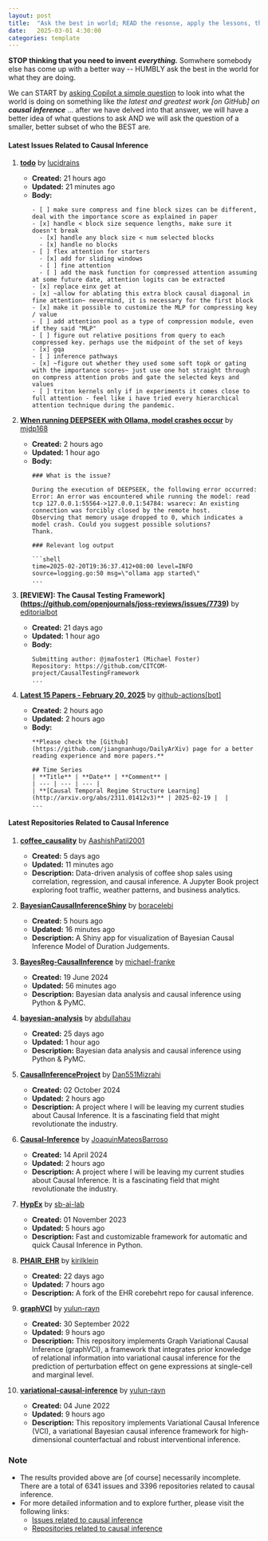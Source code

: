 ```yaml
---
layout: post
title:  "Ask the best in world; READ the resonse, apply the lessons, then refine the question"
date:   2025-03-01 4:30:00
categories: template
---
```



**STOP thinking that you need to invent** ***everything.*** Somwhere somebody else has come up with a better way -- HUMBLY ask the best in the world for what they are doing.

We can START by [asking Copilot a simple question](https://github.com/copilot/c/2d964445-ed50-4967-90f6-97b4458cde33) to look into what the world is doing on something like *the latest and greatest work [on GitHub] on* ***causal inference*** ... after we have delved into that answer, we will have a better idea of what questions to ask AND we will ask the question of a smaller, better subset of who the BEST are.

#### Latest Issues Related to Causal Inference

1. **[todo](https://github.com/lucidrains/native-sparse-attention-pytorch/issues/1)** by [lucidrains](https://github.com/lucidrains)
   - **Created:** 21 hours ago
   - **Updated:** 21 minutes ago
   - **Body:** 
     ```
     - [ ] make sure compress and fine block sizes can be different, deal with the importance score as explained in paper
     - [x] handle < block size sequence lengths, make sure it doesn't break
       - [x] handle any block size < num selected blocks
       - [x] handle no blocks
     - [ ] flex attention for starters
       - [x] add for sliding windows
       - [ ] fine attention
       - [ ] add the mask function for compressed attention assuming at some future date, attention logits can be extracted
     - [x] replace einx get at
     - [x] ~allow for ablating this extra block causal diagonal in fine attention~ nevermind, it is necessary for the first block
     - [x] make it possible to customize the MLP for compressing key / value
     - [ ] add attention pool as a type of compression module, even if they said "MLP"
     - [ ] figure out relative positions from query to each compressed key. perhaps use the midpoint of the set of keys
     - [x] gqa
     - [ ] inference pathways
     - [x] ~figure out whether they used some soft topk or gating with the importance scores~ just use one hot straight through on compress attention probs and gate the selected keys and values
     - [ ] triton kernels only if in experiments it comes close to full attention - feel like i have tried every hierarchical attention technique during the pandemic.
     ```

2. **[When running DEEPSEEK with Ollama, model crashes occur](https://github.com/ollama/ollama/issues/9248)** by [mjdp168](https://github.com/mjdp168)
   - **Created:** 2 hours ago
   - **Updated:** 1 hour ago
   - **Body:**
     ```
     ### What is the issue?

     During the execution of DEEPSEEK, the following error occurred:
     Error: An error was encountered while running the model: read tcp 127.0.0.1:55564->127.0.0.1:54784: wsarecv: An existing connection was forcibly closed by the remote host.
     Observing that memory usage dropped to 0, which indicates a model crash. Could you suggest possible solutions?
     Thank.

     ### Relevant log output

     ```shell
     time=2025-02-20T19:36:37.412+08:00 level=INFO source=logging.go:50 msg=\"ollama app started\"
     ...
     ```

3. **[REVIEW]: The Causal Testing Framework](https://github.com/openjournals/joss-reviews/issues/7739)** by [editorialbot](https://github.com/editorialbot)
   - **Created:** 21 days ago
   - **Updated:** 1 hour ago
   - **Body:**
     ```
     Submitting author: @jmafoster1 (Michael Foster)
     Repository: https://github.com/CITCOM-project/CausalTestingFramework
     ...
     ```

4. **[Latest 15 Papers - February 20, 2025](https://github.com/jiangnanhugo/DailyArXiv/issues/27)** by [github-actions[bot]](https://github.com/apps/github-actions)
   - **Created:** 2 hours ago
   - **Updated:** 2 hours ago
   - **Body:**
     ```
     **Please check the [Github](https://github.com/jiangnanhugo/DailyArXiv) page for a better reading experience and more papers.**

     ## Time Series
     | **Title** | **Date** | **Comment** |
     | --- | --- | --- |
     | **[Causal Temporal Regime Structure Learning](http://arxiv.org/abs/2311.01412v3)** | 2025-02-19 |  |
     ...
     ```

#### Latest Repositories Related to Causal Inference

1. **[coffee_causality](https://github.com/AashishPatil2001/coffee_causality)** by [AashishPatil2001](https://github.com/AashishPatil2001)
   - **Created:** 5 days ago
   - **Updated:** 11 minutes ago
   - **Description:** Data-driven analysis of coffee shop sales using correlation, regression, and causal inference. A Jupyter Book project exploring foot traffic, weather patterns, and business analytics.

2. **[BayesianCausalInferenceShiny](https://github.com/boracelebi/BayesianCausalInferenceShiny)** by [boracelebi](https://github.com/boracelebi)
   - **Created:** 5 hours ago
   - **Updated:** 16 minutes ago
   - **Description:** A Shiny app for visualization of Bayesian Causal Inference Model of Duration Judgements.

3. **[BayesReg-CausalInference](https://github.com/michael-franke/BayesReg-CausalInference)** by [michael-franke](https://github.com/michael-franke)
   - **Created:** 19 June 2024
   - **Updated:** 56 minutes ago
   - **Description:** Bayesian data analysis and causal inference using Python & PyMC.

4. **[bayesian-analysis](https://github.com/abdullahau/bayesian-analysis)** by [abdullahau](https://github.com/abdullahau)
   - **Created:** 25 days ago
   - **Updated:** 1 hour ago
   - **Description:** Bayesian data analysis and causal inference using Python & PyMC.

5. **[CausalInferenceProject](https://github.com/Dan551Mizrahi/CausalInferenceProject)** by [Dan551Mizrahi](https://github.com/Dan551Mizrahi)
   - **Created:** 02 October 2024
   - **Updated:** 2 hours ago
   - **Description:** A project where I will be leaving my current studies about Causal Inference. It is a fascinating field that might revolutionate the industry.

6. **[Causal-Inference](https://github.com/JoaquinMateosBarroso/Causal-Inference)** by [JoaquinMateosBarroso](https://github.com/JoaquinMateosBarroso)
   - **Created:** 14 April 2024
   - **Updated:** 2 hours ago
   - **Description:** A project where I will be leaving my current studies about Causal Inference. It is a fascinating field that might revolutionate the industry.

7. **[HypEx](https://github.com/sb-ai-lab/HypEx)** by [sb-ai-lab](https://github.com/sb-ai-lab)
   - **Created:** 01 November 2023
   - **Updated:** 5 hours ago
   - **Description:** Fast and customizable framework for automatic and quick Causal Inference in Python.

8. **[PHAIR_EHR](https://github.com/kirilklein/PHAIR_EHR)** by [kirilklein](https://github.com/kirilklein)
   - **Created:** 22 days ago
   - **Updated:** 7 hours ago
   - **Description:** A fork of the EHR corebehrt repo for causal inference.

9. **[graphVCI](https://github.com/yulun-rayn/graphVCI)** by [yulun-rayn](https://github.com/yulun-rayn)
   - **Created:** 30 September 2022
   - **Updated:** 9 hours ago
   - **Description:** This repository implements Graph Variational Causal Inference (graphVCI), a framework that integrates prior knowledge of relational information into variational causal inference for the prediction of perturbation effect on gene expressions at single-cell and marginal level.

10. **[variational-causal-inference](https://github.com/yulun-rayn/variational-causal-inference)** by [yulun-rayn](https://github.com/yulun-rayn)
    - **Created:** 04 June 2022
    - **Updated:** 9 hours ago
    - **Description:** This repository implements Variational Causal Inference (VCI), a variational Bayesian causal inference framework for high-dimensional counterfactual and robust interventional inference.

### Note
- The results provided above are [of course] necessarily incomplete. There are a total of 6341 issues and 3396 repositories related to causal inference.
- For more detailed information and to explore further, please visit the following links:
  - [Issues related to causal inference](https://github.com/search?q=is%3Aissue+causal+inference&sort=updated&order=desc)
  - [Repositories related to causal inference](https://github.com/search?q=causal+inference&sort=updated&order=desc)